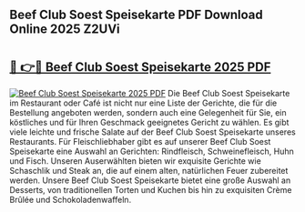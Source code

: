 ## Beef Club Soest Speisekarte PDF Download Online 2025 Z2UVi

# <h2><a href="http://gc7z6o.nevu.top/?p=Beef+Club+Soest+Speisekarte">🔗 👉🔴 Beef Club Soest Speisekarte 2025 PDF</a></h2>

[![Beef Club Soest Speisekarte 2025 PDF](https://i.imgur.com/dBaPXMq.png)](http://gc7z6o.nevu.top/?p=Beef+Club+Soest+Speisekarte)
Die Beef Club Soest Speisekarte im Restaurant oder Café ist nicht nur eine Liste der Gerichte, die für die Bestellung angeboten werden, sondern auch eine Gelegenheit für Sie, ein köstliches und für Ihren Geschmack geeignetes Gericht zu wählen. Es gibt viele leichte und frische Salate auf der Beef Club Soest Speisekarte unseres Restaurants. Für Fleischliebhaber gibt es auf unserer Beef Club Soest Speisekarte eine Auswahl an Gerichten: Rindfleisch, Schweinefleisch, Huhn und Fisch. Unseren Auserwählten bieten wir exquisite Gerichte wie Schaschlik und Steak an, die auf einem alten, natürlichen Feuer zubereitet werden. Unsere Beef Club Soest Speisekarte bietet eine große Auswahl an Desserts, von traditionellen Torten und Kuchen bis hin zu exquisiten Crème Brûlée und Schokoladenwaffeln.
